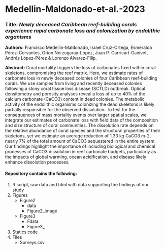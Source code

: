 # Medellin-Maldonado-et-al.-2023

### Title: *Newly deceased Caribbean reef-building corals experience rapid carbonate loss and colonization by endolithic organisms*

**Authors:** Francisco Medellín-Maldonado, Israel Cruz-Ortega, Esmeralda Pérez-Cervantes, Orion Norzogaray-López, Juan P. Carricart-Ganivet, Andrés López-Pérez & Lorenzo Alvarez-Filip. 

**Abstract:** Coral mortality triggers the loss of carbonates fixed within coral skeletons, compromising the reef matrix. Here, we estimate rates of carbonate loss in newly deceased colonies of four Caribbean reef-building corals. We use samples from living and recently deceased colonies following a stony coral tissue loss disease (SCTLD) outbreak. Optical densitometry and porosity analyses reveal a loss of up to 40% of the calcium carbonate (CaCO3) content in dead colonies. The metabolic activity of the endolithic organisms colonizing the dead skeletons is likely partially responsible for the observed dissolution. To test for the consequences of mass mortality events over larger spatial scales, we integrate our estimates of carbonate loss with field data of the composition and size structure of coral communities. The dissolution rate depends on the relative abundance of coral species and the structural properties of their skeletons, yet we estimate an average reduction of 1.33 kg CaCO3 m-2, nearly 7% of the total amount of CaCO3 sequestered in the entire system. Our findings highlight the importance of including biological and chemical processes of CaCO3 dissolution in reef carbonate budgets, particularly as the impacts of global warming, ocean acidification, and disease likely enhance dissolution processes.

#### Repository contains the following:
1. R script, raw data and html with data supporting the findings of our study 
2. Figures
    * Figure2
       * data
       * Figure2_image
   * Figure3
       * Fdata
       * Figure3_
3. Statics code
4. Files  
   * Surveys.csv
   
